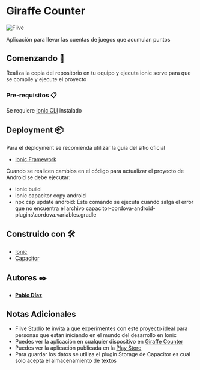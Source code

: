 
# Giraffe Counter

![Fiive](https://fiivestudio.com/wp-content/uploads/2020/06/Fiive-Open-Source_2.png)

Aplicación para llevar las cuentas de juegos que acumulan puntos

## Comenzando 🚀

Realiza la copia del repositorio en tu equipo y ejecuta ionic serve para que se compile y ejecute el proyecto

### Pre-requisitos 📋

Se requiere [Ionic CLI](https://ionicframework.com/docs/intro/cli) instalado

## Deployment 📦

Para el deployment se recomienda utilizar la guía del sitio oficial

* [Ionic Framework](https://ionicframework.com/docs/)

Cuando se realicen cambios en el código para actualizar el proyecto de Android se debe ejecutar:

* ionic build
* ionic capacitor copy android
* npx cap update android: Este comando se ejecuta cuando salga el error que no encuentra el archivo capacitor-cordova-android-plugins\cordova.variables.gradle

## Construido con 🛠️

*  [Ionic](https://ionicframework.com/)
* [Capacitor](https://capacitorjs.com/)

## Autores ✒️

*  **[Pablo Díaz](https://fiivestudio.com/pablo-diaz/)**

## Notas Adicionales

* Fiive Studio te invita a que experimentes con este proyecto ideal para personas que estan iniciando en el mundo del desarrollo en Ionic
* Puedes ver la aplicación en cualquier dispositivo en [Giraffe Counter](http://giraffe.fiivestudio.com/)
* Puedes ver la aplicación publicada en la [Play Store](https://play.google.com/store/apps/details?id=com.fiive.giraffe)
* Para guardar los datos se utiliza el plugin Storage de Capacitor es cual solo acepta el almacenamiento de textos